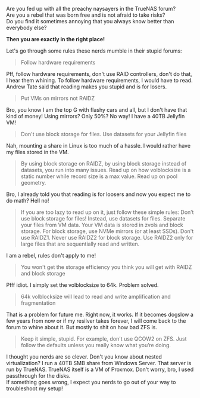 Are you fed up with all the preachy naysayers in the TrueNAS forum?  
Are you a rebel that was born free and is not afraid to take risks?  
Do you find it sometimes annoying that you always know better than everybody else?  

**Then you are exactly in the right place!**  


Let's go through some rules these nerds mumble in their stupid forums:  

> Follow hardware requirements

Pff, follow hardware requirements, don't use RAID controllers, don't do that, I hear them whining. To follow hardware requirements, 
I would have to read. Andrew Tate said that reading makes you stupid and is for losers. 

> Put VMs on mirrors not RAIDZ

Bro, you know I am the top G with flashy cars and all, but I don't have that kind of money! Using mirrors? Only 50%?
No way! I have a 40TB Jellyfin VM!

> Don't use block storage for files. Use datasets for your Jellyfin files 

Nah, mounting a share in Linux is too much of a hassle. I would rather have my files stored in the VM.

> By using block storage on RAIDZ, by using block storage instead of datasets, you run into many issues. Read up on how volblocksize is a static number while record size is a max value. Read up on pool geometry.

Bro, I already told you that reading is for loosers and now you expect me to do math? Hell no!

> If you are too lazy to read up on it, just follow these simple rules: Don’t use block storage for files! Instead, use datasets for files. Separate your files from VM data. Your VM data is stored in zvols and block storage. For block storage, use NVMe mirrors (or at least SSDs). Don't use RAIDZ1. Never use RAIDZ2 for block storage. Use RAIDZ2 only for large files that are sequentially read and written.

I am a rebel, rules don't apply to me!

> You won't get the storage efficiency you think you will get with RAIDZ and block storage

Pfff idiot. I simply set the volblocksize to 64k. Problem solved. 

> 64k volblocksize will lead to read and write amplification and fragmentation

That is a problem for future me. Right now, it works. If it becomes dogslow a few years from now or if my resilver takes forever, I will come back to the forum to whine about it. But mostly to shit on how bad ZFS is. 

> Keep it simple, stupid. For example, don't use QCOW2 on ZFS. Just follow the defaults unless you really know what you’re doing.

I thought you nerds are so clever. Don't you know about nested virtualization? I run a 40TB SMB share from Windows Server. That server is run by TrueNAS. TrueNAS itself is a VM of Proxmox. Don't worry, bro, I used passthrough for the disks.  
If something goes wrong, I expect you nerds to go out of your way to troubleshoot my setup!



